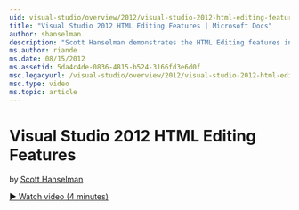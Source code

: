 ```yaml
---
uid: visual-studio/overview/2012/visual-studio-2012-html-editing-features
title: "Visual Studio 2012 HTML Editing Features | Microsoft Docs"
author: shanselman
description: "Scott Hanselman demonstrates the HTML Editing features in Visual Studio 2012."
ms.author: riande
ms.date: 08/15/2012
ms.assetid: 5da4c4de-0836-4815-b524-3166fd3e6d0f
msc.legacyurl: /visual-studio/overview/2012/visual-studio-2012-html-editing-features
msc.type: video
ms.topic: article
---
```

# Visual Studio 2012 HTML Editing Features

by [Scott Hanselman](https://github.com/shanselman)

[&#9654; Watch video (4 minutes)](https://channel9.msdn.com/Blogs/ASP-NET-Site-Videos/visual-studio-2012-html-editing-features)
